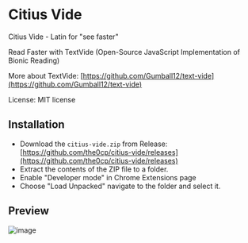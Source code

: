 # Citius Vide

Citius Vide - Latin for "see faster"

Read Faster with TextVide (Open-Source JavaScript Implementation of Bionic Reading)

More about TextVide: [https://github.com/Gumball12/text-vide](https://github.com/Gumball12/text-vide)

License: MIT license

## Installation

- Download the `citius-vide.zip` from Release: [https://github.com/the0cp/citius-vide/releases](https://github.com/the0cp/citius-vide/releases)
- Extract the contents of the ZIP file to a folder.
- Enable "Developer mode" in Chrome Extensions page
- Choose "Load Unpacked" navigate to the folder and select it.

## Preview

![image](https://github.com/user-attachments/assets/b7fdc65a-9497-43b7-b2d3-def7fd74bf21)

